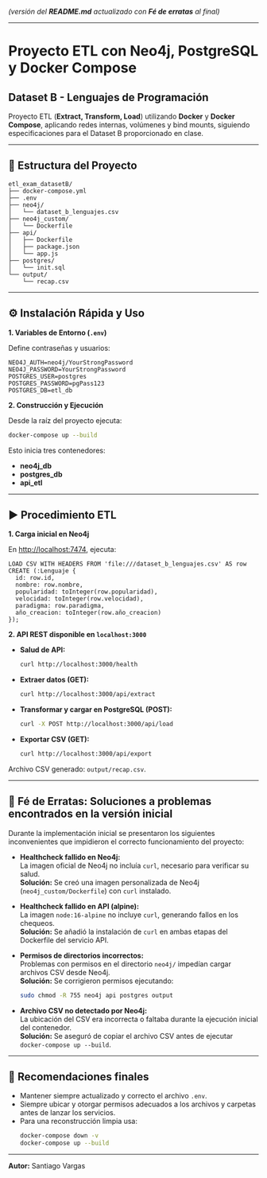 *(versión del **README.md** actualizado con **Fé de erratas** al final)*

---

# Proyecto ETL con Neo4j, PostgreSQL y Docker Compose
## Dataset B - Lenguajes de Programación

Proyecto ETL (**Extract, Transform, Load**) utilizando **Docker** y **Docker Compose**, aplicando redes internas, volúmenes y bind mounts, siguiendo especificaciones para el Dataset B proporcionado en clase.

---

## 📁 Estructura del Proyecto

```
etl_exam_datasetB/
├── docker-compose.yml
├── .env
├── neo4j/
│   └── dataset_b_lenguajes.csv
├── neo4j_custom/
│   └── Dockerfile
├── api/
│   ├── Dockerfile
│   ├── package.json
│   └── app.js
├── postgres/
│   └── init.sql
└── output/
    └── recap.csv
```

---

## ⚙️ Instalación Rápida y Uso

**1. Variables de Entorno (`.env`)**

Define contraseñas y usuarios:

```env
NEO4J_AUTH=neo4j/YourStrongPassword
NEO4J_PASSWORD=YourStrongPassword
POSTGRES_USER=postgres
POSTGRES_PASSWORD=pgPass123
POSTGRES_DB=etl_db
```

**2. Construcción y Ejecución**

Desde la raíz del proyecto ejecuta:

```bash
docker-compose up --build
```

Esto inicia tres contenedores:

- **neo4j_db**
- **postgres_db**
- **api_etl**

---

## ▶️ Procedimiento ETL

**1. Carga inicial en Neo4j**

En [http://localhost:7474](http://localhost:7474), ejecuta:

```cypher
LOAD CSV WITH HEADERS FROM 'file:///dataset_b_lenguajes.csv' AS row
CREATE (:Lenguaje {
  id: row.id,
  nombre: row.nombre,
  popularidad: toInteger(row.popularidad),
  velocidad: toInteger(row.velocidad),
  paradigma: row.paradigma,
  año_creacion: toInteger(row.año_creacion)
});
```

**2. API REST disponible en `localhost:3000`**

- **Salud de API:**  
  ```bash
  curl http://localhost:3000/health
  ```

- **Extraer datos (GET):**
  ```bash
  curl http://localhost:3000/api/extract
  ```

- **Transformar y cargar en PostgreSQL (POST):**
  ```bash
  curl -X POST http://localhost:3000/api/load
  ```

- **Exportar CSV (GET):**
  ```bash
  curl http://localhost:3000/api/export
  ```

Archivo CSV generado: `output/recap.csv`.

---

## 📌 Fé de Erratas: Soluciones a problemas encontrados en la versión inicial

Durante la implementación inicial se presentaron los siguientes inconvenientes que impidieron el correcto funcionamiento del proyecto:

- **Healthcheck fallido en Neo4j:**  
  La imagen oficial de Neo4j no incluía `curl`, necesario para verificar su salud.  
  **Solución:** Se creó una imagen personalizada de Neo4j (`neo4j_custom/Dockerfile`) con `curl` instalado.

- **Healthcheck fallido en API (alpine):**  
  La imagen `node:16-alpine` no incluye `curl`, generando fallos en los chequeos.  
  **Solución:** Se añadió la instalación de `curl` en ambas etapas del Dockerfile del servicio API.

- **Permisos de directorios incorrectos:**  
  Problemas con permisos en el directorio `neo4j/` impedían cargar archivos CSV desde Neo4j.  
  **Solución:** Se corrigieron permisos ejecutando:
  ```bash
  sudo chmod -R 755 neo4j api postgres output
  ```

- **Archivo CSV no detectado por Neo4j:**  
  La ubicación del CSV era incorrecta o faltaba durante la ejecución inicial del contenedor.  
  **Solución:** Se aseguró de copiar el archivo CSV antes de ejecutar `docker-compose up --build`.

---

## 🚧 Recomendaciones finales

- Mantener siempre actualizado y correcto el archivo `.env`.
- Siempre ubicar y otorgar permisos adecuados a los archivos y carpetas antes de lanzar los servicios.
- Para una reconstrucción limpia usa:
  ```bash
  docker-compose down -v
  docker-compose up --build
  ```

---

**Autor:** Santiago Vargas 
